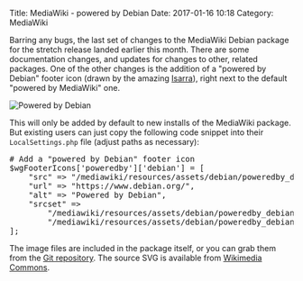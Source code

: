 Title: MediaWiki - powered by Debian
Date: 2017-01-16 10:18
Category: MediaWiki

Barring any bugs, the last set of changes to the MediaWiki Debian package for the stretch release landed earlier this month. There are some documentation changes, and updates for changes to other, related packages. One of the other changes is the addition of a "powered by Debian" footer icon (drawn by the amazing [Isarra](https://www.mediawiki.org/wiki/User:Isarra)), right next to the default "powered by MediaWiki" one.

![Powered by Debian]({filename}/images/poweredby_debian_2x.png)

This will only be added by default to new installs of the MediaWiki package. But existing users can just copy the following code snippet into their <code>LocalSettings.php</code> file (adjust paths as necessary):

<pre>
# Add a "powered by Debian" footer icon
$wgFooterIcons['poweredby']['debian'] = [
	"src" => "/mediawiki/resources/assets/debian/poweredby_debian_1x.png",
	"url" => "https://www.debian.org/",
	"alt" => "Powered by Debian",
	"srcset" =>
		"/mediawiki/resources/assets/debian/poweredby_debian_1_5x.png 1.5x, " .
		"/mediawiki/resources/assets/debian/poweredby_debian_2x.png 2x",
];
</pre>

The image files are included in the package itself, or you can grab them from the [Git repository](https://phabricator.wikimedia.org/diffusion/MDEB/browse/master/debian/images/). The source SVG is available from [Wikimedia Commons](https://commons.wikimedia.org/wiki/File:Powered_by_Debian.svg).

